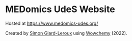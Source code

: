 # MEDomics UdeS Website

Hosted at <https://www.medomics-udes.org/>

Created by [Simon Giard-Leroux](https://github.com/sgiardl) using [Wowchemy](https://wowchemy.com) (2022).

